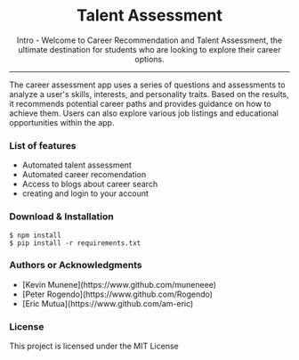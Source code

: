 
<h1 align="center"> Talent Assessment</h1>

<p align="center"> Intro - Welcome to Career Recommendation and Talent Assessment, the ultimate destination for students who are looking to explore their career options.</p>

<hr/>

<p> The career assessment app uses a series of questions and assessments to analyze a user's skills, interests, and personality traits. Based on the results, it recommends potential career paths and provides guidance on how to achieve them. Users can also explore various job listings and educational opportunities within the app. </p>

<h3> List of features </h3>

<ul>
  <li>Automated talent assessment</li>
  <li>Automated career recomendation</li>
  <li>Access to blogs about career search</li>
  <li>creating and login to your account</li>
</ul>




<h3> Download & Installation </h3>

```shell
$ npm install
$ pip install -r requirements.txt
```

<h3>Authors or Acknowledgments</h3>
<ul>
  <li>[Kevin Munene](https://www.github.com/muneneee)</li>
  <li>[Peter Rogendo](https://www.github.com/Rogendo)</li>
  <li>[Eric Mutua](https://www.github.com/am-eric)</li>

</ul>

<h3>License</h3>

This project is licensed under the MIT License
